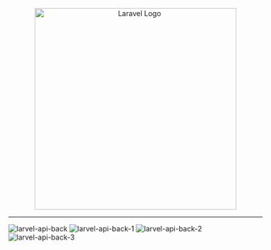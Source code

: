 <p align="center"><a href="https://laravel.com" target="_blank"><img src="https://raw.githubusercontent.com/laravel/art/master/logo-lockup/5%20SVG/2%20CMYK/1%20Full%20Color/laravel-logolockup-cmyk-red.svg" width="400" alt="Laravel Logo"></a></p>

-------------------

![larvel-api-back](https://user-images.githubusercontent.com/36935960/216841649-d6d24699-f26a-4f9d-ae5a-5ea6b45fa42d.png)
![larvel-api-back-1](https://user-images.githubusercontent.com/36935960/216841651-19d3dbb8-6688-4da6-a616-ed167fc048a5.png)
![larvel-api-back-2](https://user-images.githubusercontent.com/36935960/216841652-a20ed82d-6781-461c-9711-fcf6d063b0ca.png)
![larvel-api-back-3](https://user-images.githubusercontent.com/36935960/216841653-90238fa7-1027-466e-a7de-d49ed88d02a5.png)
